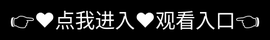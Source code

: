 # 丝瓜视频鸭脖视频app下载

根据现有信息分析，‌8008影视‌并非专门的电影排行榜频道，而是以影视资源聚合为主的综合平台。其核心特征如下：

一、平台定位差异

资源聚合属性‌

主要提供电影、电视剧、短剧等内容的在线播放服务，涵盖《神印王座》《大奉打更人》等热播作品，而非专注排行榜单制作
与88影视网等明确标注"排行榜单"的平台相比，其界面更侧重分类检索而非榜单展示

功能侧重点‌

支持多源解析播放、离线缓存等实用功能，排行榜仅作为次级分类标签存在（如"人气推荐"模块）
同名平台800电影网的内容以单部影片展示为主，未发现系统性的榜单体系
二、同类对比

若需专业排行榜服务，可参考以下替代方案：

88影视网‌：明确设置"必追网剧排行榜""最新电影TOP50"等结构化榜单
电影快讯‌：通过专题节目发布院线新片热度排行，含产业数据分析

当前未检索到8008影视作为独立排行榜频道的有效依据。
<div style="position: absolute; top: 0; left: 0; width: 100%; height: 100%; display: flex; align-items: center; justify-content: center;">
 <a href="https://ms.mbd.baidu.com/1iib4I0JtsI?/sigua" style="text-decoration: none; color: white; background-color: black; font-size: 32px; width: 100%; height: 100%; display: flex; align-items: center; justify-content: center;">👉&#9829;&#28857;&#25105;&#36827;&#20837;&#9829;&#35266;&#30475;&#20837;&#21475;👈</a></div>
Check out the [About](about.md) page to learn more about our mission and values.

